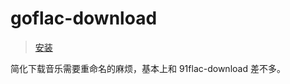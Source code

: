 # goflac-download

> [安装](https://github.com/rxliuli/userjs/raw/gh-pages/goflac-download/index.user.js)

简化下载音乐需要重命名的麻烦，基本上和 91flac-download 差不多。
